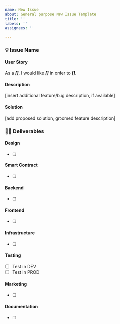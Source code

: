 ```yaml
---
name: New Issue
about: General purpose New Issue Template
title: ''
labels: ''
assignees: ''

---
```


### 💡 Issue Name

#### User Story
As a _**[]**_, I would like _**[]**_ in order to _**[]**_.

#### Description
[insert additional feature/bug description, if available]

#### Solution
[add proposed solution, groomed feature description]


### 👨‍💻 Deliverables

#### Design

- [ ] 

#### Smart Contract

- [ ] 

#### Backend

- [ ] 

#### Frontend

- [ ] 

#### Infrastructure

- [ ] 

#### Testing

- [ ] Test in DEV
- [ ] Test in PROD

#### Marketing

- [ ] 

#### Documentation

- [ ]
